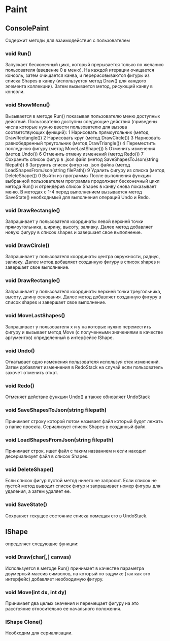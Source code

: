# Paint
## ConsolePaint
Содержит методы для взаимодействия с пользователем
### void Run()
Запускает бесконечный цикл, который прерывается только по желанию пользователя (введение 0 в меню). На каждой итерации очищается консоль, затем очищается канва, и перерисовываются фигуры из списка Shapes в канву (используется метод Draw() для каждого элемента коллекции). Затем вызывается метод, рисующий канву в консоли.
### void ShowMenu()
Вызывается в методе Run() показывая пользователю меню доступных действий. Пользователю доступны следующие действия (приведены числа которые нужно ввести пользователю для вызова соответствующих функций):
1 Нарисовать прямоугольник (метод DrawRectangle())
2 Нарисовать круг (метод DrawCircle())
3 Нарисовать равнобедренный треугольник (метод DrawTriangle())
4 Переместить последнюю фигуру (метод MoveLastShape())
5 Отменить изменения (метод Undo())
6 Отменить отмену изменений (метод Redo())
7 Сохранить список фигур в .json файл (метод SaveShapesToJson(string filepath))
8 Загрузить список фигур из .json файла (метод LoadShapesFromJson(string filePath))
9 Удалить фигуру из списка (метод DeleteShape())
0 Выйти из программы
После выполнения функции выбранной пользователем программа продолжает бесконечный цикл метода Run() и отрендерив список Shapes в канву снова показывает меню. В методах с 1-4 перед выполнением вызывается метод SaveState() необходимый для выполнения операций Undo и Redo.
### void DrawRectangle()
Запрашивает у пользователя координаты левой верхней точки прямоугольника, ширину, высоту, заливку. Далее метод добавляет новую фигуру в список shapes и завершает свое выполнение.
### void DrawCircle()
Запрашивает у пользователя координаты центра окружности, радиус, заливку. Далее метод добавляет созданную фигуру в список shapes и завершает свое выполнение.
### void DrawRectangle()
Запрашивает у пользователя координаты верхней точки треугольника, высоту, длину основания. Далее метод добавляет созданную фигуру в список shapes и завершает свое выполнение.
### void MoveLastShapes() 
Запрашивает у пользователя x и y на которые нужно переместить фигуру и вызывает метод Move (с полученными значениями в качестве аргументов) определенный в интерфейсе IShape.
### void Undo() 
Откатывает одно изменения пользователя используя стек изменений. Затем добавляет изменнения в RedoStack на случай если пользователь захочет отменить откат.
### void Redo()
Отменяет действие функции Undo() а также обновляет UndoStack
### void SaveShapesToJson(string filepath)
Принимает строку которой потом называет файл который будет лежать в папке проекта. Сериализует список Shapes в созданный файл.
### void LoadShapesFromJson(string filepath)
Принимает строк, ищет файл с таким названием и если находит десериализует файл в список Shapes.
### void DeleteShape()
Если список фигур пустой метод ничего не запросит. Если список не пустой метод выводит список фигур и запрашивает номер фигуры для удаления, а затем удаляет ее.
### void SaveState()
Сохраняет текущее состояние списка помещая его в UndoStack.
## IShape
определяет следующие функции:
### void Draw(char[,] canvas)
Используется в методе Run() принимает в качестве параметра двумерный массив символов, на который по задумке (так как это интерфейс) добавляет необходимую фигуру.
### void Move(int dx, int dy)
Принимает два целых значения и перемещает фигуру на это расстояние относительно ее начального положения.
### IShape Clone()
Необходим для сериализации.
